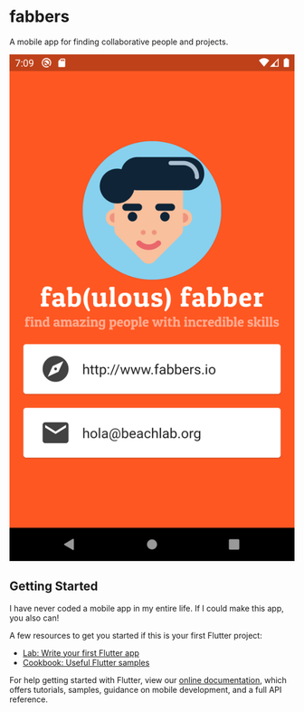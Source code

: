 # fabbers

A mobile app for finding collaborative people and projects.

![screenshot](screenshot.png)

## Getting Started

I have never coded a mobile app in my entire life. If I could make this app, you also can!

A few resources to get you started if this is your first Flutter project:

- [Lab: Write your first Flutter app](https://flutter.dev/docs/get-started/codelab)
- [Cookbook: Useful Flutter samples](https://flutter.dev/docs/cookbook)

For help getting started with Flutter, view our
[online documentation](https://flutter.dev/docs), which offers tutorials,
samples, guidance on mobile development, and a full API reference.
